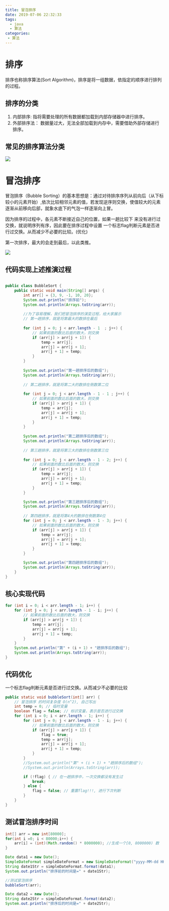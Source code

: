 ```yaml
---
title: 冒泡排序
date: 2019-07-06 22:32:33
tags: 
  - java
  - 算法
categories:
 - 算法
---
```


# 排序
排序也称排序算法(Sort Algorithm)，排序是将一组数据，依指定的顺序进行排列的过程。
## 排序的分类
1. 内部排序:
指将需要处理的所有数据都加载到内部存储器中进行排序。
2. 外部排序法：
数据量过大，无法全部加载到内存中，需要借助外部存储进行
排序。
## 常见的排序算法分类
![](/image/冒泡排序/冒泡排序-1.png)
# 冒泡排序
冒泡排序（Bubble Sorting）的基本思想是：通过对待排序序列从前向后（从下标较小的元素开始）,依次比较相邻元素的值，若发现逆序则交换，使值较大的元素逐渐从前移向后部，就象水底下的气泡一样逐渐向上冒。

因为排序的过程中，各元素不断接近自己的位置，如果一趟比较下
来没有进行过交换，就说明序列有序，因此要在排序过程中设置
一个标志flag判断元素是否进行过交换。从而减少不必要的比较。(优化)

第一次排序，最大的会走到最后，以此类推。

![](/image/冒泡排序/冒泡排序-2.png)

## 代码实现上述推演过程
```java

public class BubbleSort {
    public static void main(String[] args) {
		int arr[] = {3, 9, -1, 10, 20};
		System.out.println("排序前");
		System.out.println(Arrays.toString(arr));
		
		//为了容易理解，我们把冒泡排序的演变过程，给大家展示
		// 第一趟排序，就是将第最大的数排在最后
		
		for (int j = 0; j < arr.length - 1  ; j++) {
			// 如果前面的数比后面的数大，则交换
			if (arr[j] > arr[j + 1]) {
				temp = arr[j];
				arr[j] = arr[j + 1];
				arr[j + 1] = temp;
			}
		}
		
		System.out.println("第一趟排序后的数组");
		System.out.println(Arrays.toString(arr));
		
		// 第二趟排序，就是将第二大的数排在倒数第二位
		
		for (int j = 0; j < arr.length - 1 - 1 ; j++) {
			// 如果前面的数比后面的数大，则交换
			if (arr[j] > arr[j + 1]) {
				temp = arr[j];
				arr[j] = arr[j + 1];
				arr[j + 1] = temp;
			}
		}
		
		System.out.println("第二趟排序后的数组");
		System.out.println(Arrays.toString(arr));
		
		// 第三趟排序，就是将第三大的数排在倒数第三位
		
		for (int j = 0; j < arr.length - 1 - 2; j++) {
			// 如果前面的数比后面的数大，则交换
			if (arr[j] > arr[j + 1]) {
				temp = arr[j];
				arr[j] = arr[j + 1];
				arr[j + 1] = temp;
			}
		}

		System.out.println("第三趟排序后的数组");
		System.out.println(Arrays.toString(arr));
		
		// 第四趟排序，就是将第4大的数排在倒数第4位
		for (int j = 0; j < arr.length - 1 - 3; j++) {
			// 如果前面的数比后面的数大，则交换
			if (arr[j] > arr[j + 1]) {
				temp = arr[j];
				arr[j] = arr[j + 1];
				arr[j + 1] = temp;
			}
		}

		System.out.println("第四趟排序后的数组");
		System.out.println(Arrays.toString(arr)); 
    }
}
```
## 核心实现代码
```java
for (int i = 0; i < arr.length - 1; i++) {
	for (int j = 0; j < arr.length - 1 - i; j++) {
		// 如果前面的数比后面的数大，则交换
		if (arr[j] > arr[j + 1]) {
			temp = arr[j];
			arr[j] = arr[j + 1];
			arr[j + 1] = temp;
		}
	}
	System.out.println("第" + (i + 1) + "趟排序后的数组");
	System.out.println(Arrays.toString(arr));
}
```
## 代码优化
一个标志flag判断元素是否进行过交换。从而减少不必要的比较
```java
public static void bubbleSort(int[] arr) {
	// 冒泡排序 的时间复杂度 O(n^2), 自己写出
	int temp = 0; // 临时变量
	boolean flag = false; // 标识变量，表示是否进行过交换
	for (int i = 0; i < arr.length - 1; i++) {
		for (int j = 0; j < arr.length - 1 - i; j++) {
			// 如果前面的数比后面的数大，则交换
			if (arr[j] > arr[j + 1]) {
				flag = true;
				temp = arr[j];
				arr[j] = arr[j + 1];
				arr[j + 1] = temp;
			}
		}
		//System.out.println("第" + (i + 1) + "趟排序后的数组");
		//System.out.println(Arrays.toString(arr));

		if (!flag) { // 在一趟排序中，一次交换都没有发生过
			break;
		} else {
			flag = false; // 重置flag!!!, 进行下次判断
		}
	}
}
```
## 测试冒泡排序时间
```java
int[] arr = new int[80000];
for(int i =0; i < 80000;i++) {
	arr[i] = (int)(Math.random() * 8000000); //生成一个[0, 8000000) 数
}

Date data1 = new Date();
SimpleDateFormat simpleDateFormat = new SimpleDateFormat("yyyy-MM-dd HH:mm:ss");
String date1Str = simpleDateFormat.format(data1);
System.out.println("排序前的时间是=" + date1Str);

//测试冒泡排序
bubbleSort(arr);

Date data2 = new Date();
String date2Str = simpleDateFormat.format(data2);
System.out.println("排序后的时间是=" + date2Str);
```



